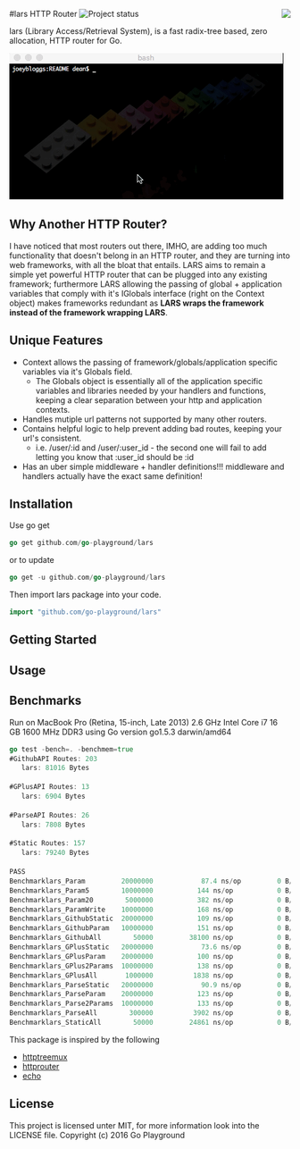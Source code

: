 #lars HTTP Router
<img align="right" src="https://raw.githubusercontent.com/go-experimental/lars/master/logo.png">
![Project status](http://img.shields.io/status/experimental.png?color=red)

lars (Library Access/Retrieval System), is a fast radix-tree based, zero allocation, HTTP router for Go.


![test gif](examples/README/test.gif)


Why Another HTTP Router?
------------------------
I have noticed that most routers out there, IMHO, are adding too much functionality that doesn't belong in an HTTP router, and they are turning into web frameworks, with all the bloat that entails. LARS aims to remain a simple yet powerful HTTP router that can be plugged into any existing framework; furthermore LARS allowing the passing of global + application variables that comply with it's IGlobals interface (right on the Context object) makes frameworks redundant as **LARS wraps the framework instead of the framework wrapping LARS**.<add link to an example here>

Unique Features 
--------------
* Context allows the passing of framework/globals/application specific variables via it's Globals field.
  * The Globals object is essentially all of the application specific variables and libraries needed by your handlers and functions, keeping a clear separation between your http and application contexts.
* Handles mutiple url patterns not supported by many other routers.
* Contains helpful logic to help prevent adding bad routes, keeping your url's consistent.
  * i.e. /user/:id and /user/:user_id - the second one will fail to add letting you know that :user_id should be :id
* Has an uber simple middleware + handler definitions!!! middleware and handlers actually have the exact same definition!



Installation
-----------

Use go get 

```go
go get github.com/go-playground/lars
``` 

or to update

```go
go get -u github.com/go-playground/lars
``` 

Then import lars package into your code.

```go
import "github.com/go-playground/lars"
``` 

Getting Started
----------------

Usage
------

Benchmarks
-----------
Run on MacBook Pro (Retina, 15-inch, Late 2013) 2.6 GHz Intel Core i7 16 GB 1600 MHz DDR3 using Go version go1.5.3 darwin/amd64


```go
go test -bench=. -benchmem=true
#GithubAPI Routes: 203
   lars: 81016 Bytes

#GPlusAPI Routes: 13
   lars: 6904 Bytes

#ParseAPI Routes: 26
   lars: 7808 Bytes

#Static Routes: 157
   lars: 79240 Bytes

PASS
Benchmarklars_Param       	20000000	        87.4 ns/op	       0 B/op	       0 allocs/op
Benchmarklars_Param5      	10000000	       144 ns/op	       0 B/op	       0 allocs/op
Benchmarklars_Param20     	 5000000	       382 ns/op	       0 B/op	       0 allocs/op
Benchmarklars_ParamWrite  	10000000	       168 ns/op	       0 B/op	       0 allocs/op
Benchmarklars_GithubStatic	20000000	       109 ns/op	       0 B/op	       0 allocs/op
Benchmarklars_GithubParam 	10000000	       151 ns/op	       0 B/op	       0 allocs/op
Benchmarklars_GithubAll   	   50000	     38100 ns/op	       0 B/op	       0 allocs/op
Benchmarklars_GPlusStatic 	20000000	        73.6 ns/op	       0 B/op	       0 allocs/op
Benchmarklars_GPlusParam  	20000000	       100 ns/op	       0 B/op	       0 allocs/op
Benchmarklars_GPlus2Params	10000000	       138 ns/op	       0 B/op	       0 allocs/op
Benchmarklars_GPlusAll    	 1000000	      1838 ns/op	       0 B/op	       0 allocs/op
Benchmarklars_ParseStatic 	20000000	        90.9 ns/op	       0 B/op	       0 allocs/op
Benchmarklars_ParseParam  	20000000	       123 ns/op	       0 B/op	       0 allocs/op
Benchmarklars_Parse2Params	10000000	       133 ns/op	       0 B/op	       0 allocs/op
Benchmarklars_ParseAll    	  300000	      3902 ns/op	       0 B/op	       0 allocs/op
Benchmarklars_StaticAll   	   50000	     24861 ns/op	       0 B/op	       0 allocs/op

```

This package is inspired by the following 
- [httptreemux](https://github.com/dimfeld/httptreemux)
- [httprouter](https://github.com/julienschmidt/httprouter)
- [echo](https://github.com/labstack/echo)

License 
--------
This project is licensed unter MIT, for more information look into the LICENSE file.
Copyright (c) 2016 Go Playground


